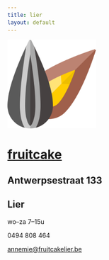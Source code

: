 ```yaml
---
title: lier
layout: default
---
```


<img src="/images/sunflower.png" alt="sunflower" height="200" />

# [fruitcake](/)

## Antwerpsestraat 133
## Lier

wo&ndash;za 7&ndash;15u

0494 808 464

<a href="mailto:annemie@fruitcakelier.be">annemie@fruitcakelier.be</a>
